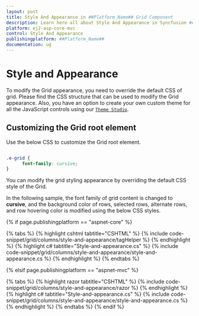 ```yaml
---
layout: post
title: Style And Appearance in ##Platform_Name## Grid Component
description: Learn here all about Style And Appearance in Syncfusion ##Platform_Name## Grid component of Syncfusion Essential JS 2 and more.
platform: ej2-asp-core-mvc
control: Style And Appearance
publishingplatform: ##Platform_Name##
documentation: ug
---
```



# Style and Appearance

To modify the Grid appearance, you need to override the default CSS of grid. Please find the CSS structure that can be used to modify the Grid appearance. Also, you have an option to create your own custom theme for all the JavaScript controls using our [`Theme Studio`](https://ej2.syncfusion.com/themestudio/?theme=material).

## Customizing the Grid root element

Use the below CSS to customize the Grid root element.

```css

.e-grid {
      font-family: cursive;
}

```

You can modify the grid styling appearance by overriding the default CSS style of the Grid.

In the following sample, the font family of grid content is changed to **cursive**, and the background color of rows, selected rows, alternate rows, and row hovering color is modified using the below CSS styles.

{% if page.publishingplatform == "aspnet-core" %}

{% tabs %}
{% highlight cshtml tabtitle="CSHTML" %}
{% include code-snippet/grid/columns/style-and-appearance/tagHelper %}
{% endhighlight %}
{% highlight c# tabtitle="Style-and-appearance.cs" %}
{% include code-snippet/grid/columns/style-and-appearance/style-and-appearance.cs %}
{% endhighlight %}
{% endtabs %}

{% elsif page.publishingplatform == "aspnet-mvc" %}

{% tabs %}
{% highlight razor tabtitle="CSHTML" %}
{% include code-snippet/grid/columns/style-and-appearance/razor %}
{% endhighlight %}
{% highlight c# tabtitle="Style-and-appearance.cs" %}
{% include code-snippet/grid/columns/style-and-appearance/style-and-appearance.cs %}
{% endhighlight %}
{% endtabs %}
{% endif %}